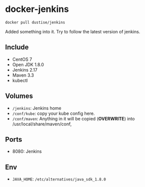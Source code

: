 # docker-jenkins

`docker pull dustise/jenkins`

Added something into it.
Try to follow the latest version of jenkins.

## Include

- CentOS 7
- Open JDK 1.8.0
- Jenkins 2.17
- Maven 3.3
- kubectl

## Volumes

- `/jenkins`: Jenkins home
- `/conf/kube`: copy your kube config here.
- `/conf/maven`: Anything in it will be copied (**OVERWRITE**) into /usr/local/share/maven/conf,

## Ports

- 8080: Jenkins

## Env

- `JAVA_HOME`: `/etc/alternatives/java_sdk_1.8.0`
